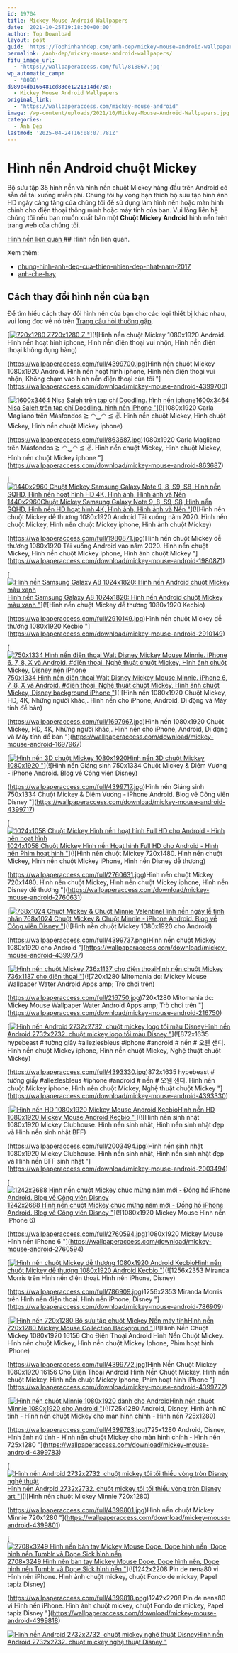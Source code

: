 ```yaml
---
id: 19704
title: Mickey Mouse Android Wallpapers
date: '2021-10-25T19:18:30+00:00'
author: Top Download
layout: post
guid: 'https://Tophinhanhdep.com/anh-dep/mickey-mouse-android-wallpapers/'
permalink: /anh-dep/mickey-mouse-android-wallpapers/
fifu_image_url:
  - 'https://wallpaperaccess.com/full/818867.jpg'
wp_automatic_camp:
  - '8098'
d989c4db166481cd83ee1221314dc78a:
  - Mickey Mouse Android Wallpapers
original_link:
  - 'https://wallpaperaccess.com/mickey-mouse-android'
image: /wp-content/uploads/2021/10/Mickey-Mouse-Android-Wallpapers.jpg
categories:
  - Ảnh Đẹp
lastmod: '2025-04-24T16:08:07.781Z'
---
```

# Hình nền Android chuột Mickey

Bộ sưu tập 35 hình nền và hình nền chuột Mickey hàng đầu trên Android có sẵn để tải xuống miễn phí. Chúng tôi hy vọng bạn thích bộ sưu tập hình ảnh HD ngày càng tăng của chúng tôi để sử dụng làm hình nền hoặc màn hình chính cho điện thoại thông minh hoặc máy tính của bạn. Vui lòng liên hệ chúng tôi nếu bạn muốn xuất bản một **Chuột Mickey Android** hình nền trên trang web của chúng tôi.

[Hình nền liên quan ](#related) ## Hình nền liên quan.

   
 Xem thêm:

   
- [nhung-hinh-anh-dep-cua-thien-nhien-dep-nhat-nam-2017](https://tophinhanhdep.com/anh-avatar/nhung-hinh-anh-dep-cua-thien-nhien-dep-nhat-nam-2017/)
- [anh-che-hay](https://tophinhanhdep.com/anh-che/anh-che-hay/)

## Cách thay đổi hình nền của bạn

Để tìm hiểu cách thay đổi hình nền của bạn cho các loại thiết bị khác nhau, vui lòng đọc về nó trên [Trang câu hỏi thường gặp](https://tophinhanhdep.com/faq/).

  
[[![720x1280 Z](https://wallpaperaccess.com/full/818867.jpg)720x1280 Z "](https://wallpaperaccess.com/download/mickey-mouse-android-818867)](![Hình nền chuột Mickey 1080x1920 Android.  Hình nền hoạt hình iphone, Hình nền điện thoại vui nhộn, Hình nền điện thoại không đụng hàng)

(https://wallpaperaccess.com/full/4399700.jpg)Hình nền chuột Mickey 1080x1920 Android. Hình nền hoạt hình iphone, Hình nền điện thoại vui nhộn, Không chạm vào hình nền điện thoại của tôi "](https://wallpaperaccess.com/download/mickey-mouse-android-4399700)

[[![1600x3464 Nisa Saleh trên tạp chí Doodling.  hình nền iphone](https://wallpaperaccess.com/full/805824.jpg)1600x3464 Nisa Saleh trên tạp chí Doodling. hình nền iPhone "](https://wallpaperaccess.com/download/mickey-mouse-android-805824)](![1080x1920 Carla Magliano trên Másfondos ≧ ◠‿◠ ≦ ✌.  Hình nền chuột Mickey, Hình chuột Mickey, Hình nền chuột Mickey iphone)

(https://wallpaperaccess.com/full/863687.jpg)1080x1920 Carla Magliano trên Másfondos ≧ ◠‿◠ ≦ ✌. Hình nền chuột Mickey, Hình chuột Mickey, Hình nền chuột Mickey iphone "](https://wallpaperaccess.com/download/mickey-mouse-android-863687)

[[![1440x2960 ​​Chuột Mickey Samsung Galaxy Note 9, 8, S9, S8, Hình nền SQHD, Hình nền hoạt hình HD 4K, Hình ảnh, Hình ảnh và Nền](https://wallpaperaccess.com/full/2637365.jpg)1440x2960 ​​Chuột Mickey Samsung Galaxy Note 9, 8, S9, S8, Hình nền SQHD, Hình nền HD hoạt hình 4K, Hình ảnh, Hình ảnh và Nền "](https://wallpaperaccess.com/download/mickey-mouse-android-2637365)](![Hình nền chuột Mickey dễ thương 1080x1920 Android Tải xuống năm 2020. Hình nền chuột Mickey, Hình nền chuột Mickey iphone, Hình ảnh chuột Mickey)

(https://wallpaperaccess.com/full/1980871.jpg)Hình nền chuột Mickey dễ thương 1080x1920 Tải xuống Android vào năm 2020. Hình nền chuột Mickey, Hình nền chuột Mickey iphone, Hình ảnh chuột Mickey "](https://wallpaperaccess.com/download/mickey-mouse-android-1980871)

[[![Hình nền Samsung Galaxy A8 1024x1820: Hình nền Android chuột Mickey màu xanh](https://wallpaperaccess.com/full/748550.jpg)Hình nền Samsung Galaxy A8 1024x1820: Hình nền Android chuột Mickey màu xanh "](https://wallpaperaccess.com/download/mickey-mouse-android-748550)](![Hình nền chuột Mickey dễ thương 1080x1920 Kecbio)

(https://wallpaperaccess.com/full/2910149.jpg)Hình nền chuột Mickey dễ thương 1080x1920 Kecbio "](https://wallpaperaccess.com/download/mickey-mouse-android-2910149)

[[![750x1334 Hình nền điện thoại Walt Disney Mickey Mouse Minnie.  iPhone 6, 7, 8, X và Android.  #điện thoại.  Nghệ thuật chuột Mickey, Hình ảnh chuột Mickey, Disney nền iPhone](https://wallpaperaccess.com/full/4399707.jpg)750x1334 Hình nền điện thoại Walt Disney Mickey Mouse Minnie. iPhone 6, 7, 8, X và Android. #điện thoại. Nghệ thuật chuột Mickey, Hình ảnh chuột Mickey, Disney background iPhone "](https://wallpaperaccess.com/download/mickey-mouse-android-4399707)](![Hình nền 1080x1920 Chuột Mickey, HD, 4K, Những người khác,.  Hình nền cho iPhone, Android, Di động và Máy tính để bàn)

(https://wallpaperaccess.com/full/1697967.jpg)Hình nền 1080x1920 Chuột Mickey, HD, 4K, Những người khác,. Hình nền cho iPhone, Android, Di động và Máy tính để bàn "](https://wallpaperaccess.com/download/mickey-mouse-android-1697967)

[[![Hình nền 3D chuột Mickey 1080x1920](https://wallpaperaccess.com/full/4399712.jpg)Hình nền 3D chuột Mickey 1080x1920 "](https://wallpaperaccess.com/download/mickey-mouse-android-4399712)](![Hình nền Giáng sinh 750x1334 Chuột Mickey & Diêm Vương - iPhone Android.  Blog về Công viên Disney)

(https://wallpaperaccess.com/full/4399717.jpg)Hình nền Giáng sinh 750x1334 Chuột Mickey &amp; Diêm Vương - iPhone Android. Blog về Công viên Disney "](https://wallpaperaccess.com/download/mickey-mouse-android-4399717)

[[![1024x1058 Chuột Mickey Hình nền hoạt hình Full HD cho Android - Hình nền hoạt hình](https://wallpaperaccess.com/full/4399719.png)1024x1058 Chuột Mickey Hình nền Hoạt hình Full HD cho Android - Hình nền Phim hoạt hình "](https://wallpaperaccess.com/download/mickey-mouse-android-4399719)](![Hình nền chuột Mickey 720x1480.  Hình nền chuột Mickey, Hình nền chuột Mickey iPhone, Hình nền Disney dễ thương)

(https://wallpaperaccess.com/full/2760631.jpg)Hình nền chuột Mickey 720x1480. Hình nền chuột Mickey, Hình nền chuột Mickey iphone, Hình nền Disney dễ thương "](https://wallpaperaccess.com/download/mickey-mouse-android-2760631)

[[![768x1024 Chuột Mickey & Chuột Minnie Valentine](https://wallpaperaccess.com/full/3585295.jpg)Hình nền ngày lễ tình nhân 768x1024 Chuột Mickey &amp; Chuột Minnie - iPhone Android. Blog về Công viên Disney "](https://wallpaperaccess.com/download/mickey-mouse-android-3585295)](![Hình nền chuột Mickey 1080x1920 cho Android)

(https://wallpaperaccess.com/full/4399737.png)Hình nền chuột Mickey 1080x1920 cho Android "](https://wallpaperaccess.com/download/mickey-mouse-android-4399737)

[[![Hình nền chuột Mickey 736x1137 cho điện thoại](https://wallpaperaccess.com/full/212125.jpg)Hình nền chuột Mickey 736x1137 cho điện thoại "](https://wallpaperaccess.com/download/mickey-mouse-android-212125)](![720x1280 Mitomania dc: Mickey Mouse Wallpaper Water Android Apps amp;  Trò chơi trên)

(https://wallpaperaccess.com/full/216750.jpg)720x1280 Mitomania dc: Mickey Mouse Wallpaper Water Android Apps amp; Trò chơi trên "](https://wallpaperaccess.com/download/mickey-mouse-android-216750)

[[![Hình nền Android 2732x2732.  chuột mickey logo tối màu Disney](https://wallpaperaccess.com/full/4399745.jpg)Hình nền Android 2732x2732. chuột mickey logo tối màu Disney "](https://wallpaperaccess.com/download/mickey-mouse-android-4399745)](![872x1635 hypebeast # tường giấy #allezlesbleus #iphone #android # nền # 오웬 샌디.  Hình nền chuột Mickey iphone, Hình nền chuột Mickey, Nghệ thuật chuột Mickey)

(https://wallpaperaccess.com/full/4393330.jpg)872x1635 hypebeast # tường giấy #allezlesbleus #iphone #android # nền # 오웬 샌디. Hình nền chuột Mickey iphone, Hình nền chuột Mickey, Nghệ thuật chuột Mickey "](https://wallpaperaccess.com/download/mickey-mouse-android-4393330)

[[![Hình nền HD 1080x1920 Mickey Mouse Android Kecbio](https://wallpaperaccess.com/full/4399755.jpg)Hình nền HD 1080x1920 Mickey Mouse Android Kecbio " ](https://wallpaperaccess.com/download/mickey-mouse-android-4399755)](![Hình nền sinh nhật 1080x1920 Mickey Clubhouse.  Hình nền sinh nhật, Hình nền sinh nhật đẹp và Hình nền sinh nhật BFF)

(https://wallpaperaccess.com/full/2003494.jpg)Hình nền sinh nhật 1080x1920 Mickey Clubhouse. Hình nền sinh nhật, Hình nền sinh nhật đẹp và Hình nền BFF sinh nhật "](https://wallpaperaccess.com/download/mickey-mouse-android-2003494)

[[![1242x2688 Hình nền chuột Mickey chúc mừng năm mới - Đồng hồ iPhone Android.  Blog về Công viên Disney](https://wallpaperaccess.com/full/1258488.png)1242x2688 Hình nền chuột Mickey chúc mừng năm mới - Đồng hồ iPhone Android. Blog về Công viên Disney "](https://wallpaperaccess.com/download/mickey-mouse-android-1258488)](![1080x1920 Mickey Mouse Hình nền iPhone 6)

(https://wallpaperaccess.com/full/2760594.jpg)1080x1920 Mickey Mouse Hình nền iPhone 6 "](https://wallpaperaccess.com/download/mickey-mouse-android-2760594)

[[![Hình nền chuột Mickey dễ thương 1080x1920 Android Kecbio](https://wallpaperaccess.com/full/2800633.jpg)Hình nền chuột Mickey dễ thương 1080x1920 Android Kecbio "](https://wallpaperaccess.com/download/mickey-mouse-android-2800633)](![1256x2353 Miranda Morris trên Hình nền điện thoại.  Hình nền iPhone, Disney)

(https://wallpaperaccess.com/full/786909.jpg)1256x2353 Miranda Morris trên Hình nền điện thoại. Hình nền iPhone, Disney "](https://wallpaperaccess.com/download/mickey-mouse-android-786909)

[[![Hình nền 720x1280 Bộ sưu tập chuột Mickey Nền máy tính](https://wallpaperaccess.com/full/4399765.jpg)Hình nền 720x1280 Mickey Mouse Collection Background "](https://wallpaperaccess.com/download/mickey-mouse-android-4399765)](![Hình Nền Chuột Mickey 1080x1920 16156 Cho Điện Thoại Android Hình Nền Chuột Mickey.  Hình nền chuột Mickey, Hình nền chuột Mickey Iphone, Phim hoạt hình iPhone)

(https://wallpaperaccess.com/full/4399772.jpg)Hình Nền Chuột Mickey 1080x1920 16156 Cho Điện Thoại Android Hình Nền Chuột Mickey. Hình nền chuột Mickey, Hình nền chuột Mickey Iphone, Phim hoạt hình iPhone "](https://wallpaperaccess.com/download/mickey-mouse-android-4399772)

[[![Hình nền chuột Minnie 1080x1920 dành cho Android](https://wallpaperaccess.com/full/4399776.jpg)Hình nền chuột Minnie 1080x1920 cho Android "](https://wallpaperaccess.com/download/mickey-mouse-android-4399776)](![725x1280 Android, Disney, Hình ảnh nữ tính - Hình nền chuột Mickey cho màn hình chính - Hình nền 725x1280)

(https://wallpaperaccess.com/full/4399783.jpg)725x1280 Android, Disney, Hình ảnh nữ tính - Hình nền chuột Mickey cho màn hình chính - Hình nền 725x1280 "](https://wallpaperaccess.com/download/mickey-mouse-android-4399783)

[[![Hình nền Android 2732x2732.  chuột mickey tối tối thiểu vòng tròn Disney nghệ thuật](https://wallpaperaccess.com/full/4399790.jpg)Hình nền Android 2732x2732. chuột mickey tối tối thiểu vòng tròn Disney art "](https://wallpaperaccess.com/download/mickey-mouse-android-4399790)](![Hình nền chuột Mickey Minnie 720x1280)

(https://wallpaperaccess.com/full/4399801.jpg)Hình nền chuột Mickey Minnie 720x1280 "](https://wallpaperaccess.com/download/mickey-mouse-android-4399801)

[[![2708x3249 Hình nền bàn tay Mickey Mouse Dope.  Dope hình nền, Dope hình nền Tumblr và Dope Sick hình nền](https://wallpaperaccess.com/full/799560.jpg)2708x3249 Hình nền bàn tay Mickey Mouse Dope. Dope hình nền, Dope hình nền Tumblr và Dope Sick hình nền "](https://wallpaperaccess.com/download/mickey-mouse-android-799560)](![1242x2208 Pin de nena80 vi Hình nền iPhone.  Hình ảnh chuột mickey, chuột Fondo de mickey, Papel tapiz Disney)

(https://wallpaperaccess.com/full/4399818.png)1242x2208 Pin de nena80 vi Hình nền iPhone. Hình ảnh chuột mickey, chuột Fondo de mickey, Papel tapiz Disney "](https://wallpaperaccess.com/download/mickey-mouse-android-4399818)

[![Hình nền Android 2732x2732.  chuột mickey nghệ thuật Disney](https://wallpaperaccess.com/full/4399821.jpg)Hình nền Android 2732x2732. chuột mickey nghệ thuật Disney "](https://wallpaperaccess.com/download/mickey-mouse-android-4399821)
